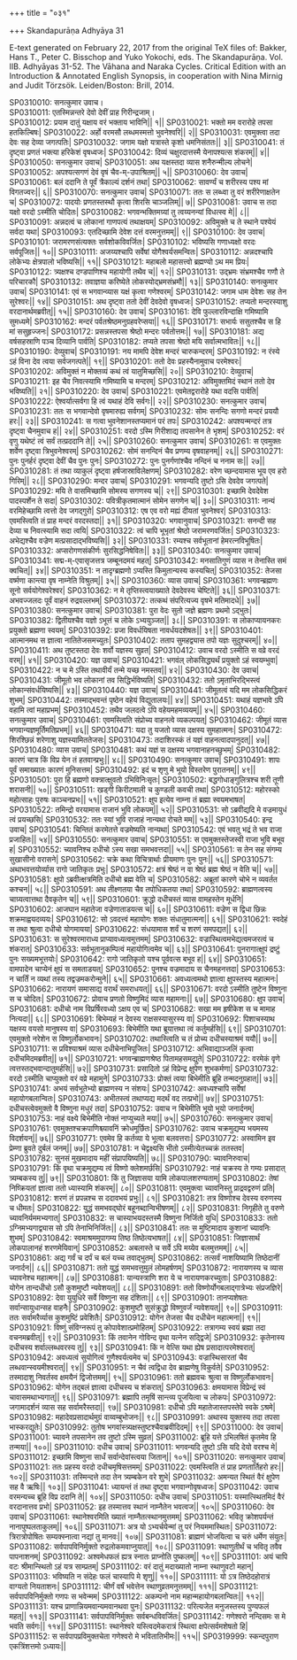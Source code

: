 +++
title = "०३१"

+++
Skandapurāṇa Adhyāya 31

E-text generated on February 22, 2017 from the original TeX files of: Bakker, Hans T., Peter C. Bisschop and Yuko Yokochi, eds. The Skandapurāṇa. Vol. IIB. Adhyāyas 31-52. The Vāhana and Naraka Cycles. Critical Edition with an Introduction & Annotated English Synopsis, in cooperation with Nina Mirnig and Judit Törzsök. Leiden/Boston: Brill, 2014.

SP0310010: सनत्कुमार उवाच।  
SP0310011: एतस्मिन्नन्तरे देवो देवीं प्राह गिरीन्द्रजाम्।  
SP0310012: प्रयाम दातुं यक्षाय वरं भक्ताय भाविनि|| १||
SP0310021: भक्तो मम वरारोहे तपसा हतकिल्बिषः|
SP0310022: अर्हो वरमसौ लब्धमस्मत्तो भुवनेश्वरि|| २||
SP0310031: एवमुक्त्वा तदा देवः सह देव्या जगत्पतिः|
SP0310032: जगाम यक्षो यत्रास्ते कृशो धमनिसंततः|| ३||
SP0310041: तं दृष्ट्वा प्रणतं भक्त्या हरिकेशं वृषध्वजः|
SP0310042: दिव्यं चक्षुरदात्तस्मै येनापश्यत्स शंकरम्|| ४||
SP0310050: सनत्कुमार उवाच|
SP0310051: अथ यक्षस्तदा व्यास शनैरुन्मील्य लोचने|
SP0310052: अपश्यत्सगणं देवं वृषं चैव-म्-उपाश्रितम्|| ५||
SP0310060: देव उवाच|
SP0310061: बलं ददानि ते पूर्वं त्रैकाल्यं दर्शनं तथा|
SP0310062: सावर्ण्यं च शरीरस्य पश्य मां विगतज्वरः|| ६||
SP0310070: सनत्कुमार उवाच|
SP0310071: ततः स लब्ध्वा तु वरं शरीरेणाक्षतेन च|
SP0310072: पादयोः प्रणतस्तस्थौ कृत्वा शिरसि चाञ्जलिम्|| ७||
SP0310081: उवाच स तदा यक्षो वरदो ऽस्मीति चोदितः|
SP0310082: भगवन्भक्तिमग्र्यां तु त्वय्यनन्यां विधत्स्व मे|| ८||
SP0310091: अन्नदत्वं च लोकानां गाणपत्यं तथाक्षयम्|
SP0310092: अविमुक्ते च ते स्थाने पश्येयं सर्वदा यथा|
SP0310093: एतदिच्छामि देवेश दत्तं वरमनुत्तमम्|| ९||
SP0310100: देव उवाच|
SP0310101: जरामरणसंत्यक्तः सर्वशोकविवर्जितः|
SP0310102: भविष्यसि गणाध्यक्षो वरदः सर्वपूजितः|| १०||
SP0310111: अजय्यश्चापि सर्वेषां योगैश्वर्यसमन्वितः|
SP0310112: अन्नदश्चापि लोकेभ्यः क्षेत्रपालो भविष्यसि|| ११||
SP0310121: महाबलो महासत्त्वो ब्रह्मण्यो ऽथ मम प्रियः|
SP0310122: त्र्यक्षश्च दण्डपाणिश्च महायोगी तथैव च|| १२||
SP0310131: उद्भ्रमः संभ्रमश्चैव गणौ ते परिचारकौ|
SP0310132: तवाज्ञया करिष्येते लोकस्योद्भ्रमसंभ्रमौ|| १३||
SP0310140: सनत्कुमार उवाच|
SP0310141: एवं स भगवान्व्यास यक्षं कृत्वा गणेश्वरम्|
SP0310142: जगाम धाम देवेशः सह तेन सुरेश्वरः|| १४||
SP0310151: अथ दृष्ट्वा ततो देवीं देवदेवो वृषध्वजः|
SP0310152: तप्यतो मन्दरस्याशु वरदानार्थमब्रवीत्|| १५||
SP0310160: देव उवाच|
SP0310161: देवि फुल्लारविन्दाक्षि गमिष्यामि सुमध्यमे|
SP0310162: मन्दरं पर्वतश्रेष्ठमनुग्रहवरेप्सया|| १६||
SP0310171: सभार्यः ससुतश्चैव स हि मां ससुहृज्जनः|
SP0310172: प्रसन्नस्तपसा श्रेष्ठो मन्दरः पर्वतोत्तमः|| १७||
SP0310181: अद्य वर्षसहस्राणि पञ्च दिव्यानि पार्वति|
SP0310182: तप्यते तपसा श्रेष्ठो मयि सर्वात्मभावितः|| १८||
SP0310190: देव्युवाच|
SP0310191: नय मामपि देवेश मन्दरं चारुकन्दरम्|
SP0310192: न रंस्ये ऽहं विना देव त्वया सर्वजगत्पते|| १९||
SP0310201: ततो देवः प्रहस्यैनामुवाच परमेश्वरः|
SP0310202: अविमुक्तं न मोक्तव्यं कथं त्वं यातुमिच्छसि|| २०||
SP0310210: देव्युवाच|
SP0310211: इह चैव निवत्स्यामि गमिष्यामि च मन्दरम्|
SP0310212: अविमुक्तमिदं स्थानं ततो देव भविष्यति|| २१||
SP0310220: देव उवाच|
SP0310221: एवमेतद्वरारोहे यथा वदसि पार्वति|
SP0310222: ऐश्वर्यात्सर्वगा हि त्वं यथाहं देवि सर्वगः|| २२||
SP0310230: सनत्कुमार उवाच|
SP0310231: ततः स भगवान्देवो वृषमारुह्य सर्वगम्|
SP0310232: सोमः सनन्दिः सगणो मन्दरं प्रययौ हरः|| २३||
SP0310241: स गत्वा भुवनेशानस्तप्यमानं परं तपः|
SP0310242: अपश्यन्मन्दरं तत्र दृष्ट्वा चैनमुवाच ह|| २४||
SP0310251: वरदो ऽस्मि गिरीशाद्य तपसानेन ते भृशम्|
SP0310252: वरं वृणु यथेष्टं त्वं सर्वं तत्प्रददानि ते|| २५||
SP0310260: सनत्कुमार उवाच|
SP0310261: स एवमुक्तः शर्वेण दृष्ट्वा त्रिभुवनेश्वरम्|
SP0310262: सोमं सनन्दिनं चैव प्रणम्य वृषवाहनम्|| २६||
SP0310271: पुनः पुनर्हरं दृष्ट्वा देवीं चैव पुनः पुनः|
SP0310272: पुनः पुनर्गणांश्चैव नन्दिनं च ननाम सः|| २७||
SP0310281: तं तथा व्याकुलं दृष्ट्वा हर्षजास्राविलेक्षणम्|
SP0310282: वरेण च्छन्दयामास भूय एव हरो गिरिम्|| २८||
SP0310290: मन्दर उवाच|
SP0310291: भगवन्यदि तुष्टो ऽसि देवदेव जगत्पते|
SP0310292: मयि ते वासमिच्छामि सोमस्य सगणस्य च|| २९||
SP0310301: इच्छामि देवदेवेश पादस्पर्शेन ते सदा|
SP0310302: पवित्रीकृतमात्मानं सोमेन सगणेन च|| ३०||
SP0310311: नान्यं वरमिहेच्छामि त्वत्तो देव जगद्गुरो|
SP0310312: एष एव वरो मह्यं दीयतां भुवनेश्वर|
SP0310313: एवमस्त्विति तं प्राह मन्दरं वरदस्तदा|| ३१||
SP0310320: भगवानुवाच|
SP0310321: सनन्दी सह देव्या च निवत्स्यामि सदा त्वयि|
SP0310322: त्वं चापि भूभृतां श्रेष्ठो जरामरणवर्जितः|
SP0310323: अभेद्यश्चैव वज्रेण मत्प्रसादाद्भविष्यसि|| ३२||
SP0310331: रम्यश्च सर्वभूतानां हेमरत्नविभूषितः|
SP0310332: अप्सरोगणसंकीर्णः सुरसिद्धनिषेवितः|| ३३||
SP0310340: सनत्कुमार उवाच|
SP0310341: सद्म-म्-एवासृजत्तत्र जम्बूनदमयं महत्|
SP0310342: मनसातिगुणं व्यास न तेनास्ति समं क्वचित्|| ३४||
SP0310351: न तादृग्ब्रह्मणो ऽप्यस्ति किमुतान्यस्य कस्यचित्|
SP0310352: तेजसा वर्ष्मणा कान्त्या वृष नाम्नेति विश्रुतम्|| ३५||
SP0310360: व्यास उवाच|
SP0310361: भगवन्ब्रह्मणः सूनो सर्वयोगेश्वरेश्वर|
SP0310362: न मे तृप्तिस्त्वयाख्याते देवदेवस्य चेष्टिते|| ३६||
SP0310371: अभवज्जलदः पूर्वं वाहनं रुद्रवल्लभम्|
SP0310372: तत्कथं संपरित्यज्य वृषभे मतिमादधे|| ३७||
SP0310380: सनत्कुमार उवाच|
SP0310381: पुरा वेदः सुतो जज्ञे ब्रह्मणः प्रथमो ऽद्भुतः|
SP0310382: द्वितीयश्चैव यज्ञो ऽभूत्तं च लोके ऽभ्ययुञ्जत|| ३८||
SP0310391: स लोकाप्यायनकरः प्रयुक्तो ब्रह्मणा स्वयम्| 
SP0310392: प्रजा विवर्धयिषता नावर्धयदशेषतः|| ३९||
SP0310401: आत्मानमथ स ज्ञात्वा नातितेजसमच्युतः|
SP0310402: तताप सुमहद्व्यास तपो यज्ञः सुदुश्चरम्|| ४०||
SP0310411: अथ तुष्टस्तदा देवः शर्वो यज्ञस्य सुव्रत|
SP0310412: उवाच वरदो ऽस्मीति स वव्रे वरदं वरम्|| ४१||
SP0310420: यज्ञ उवाच|
SP0310421: भगवंल् लोकसिद्ध्यर्थं प्रयुक्तो ऽहं स्वयम्भुवा|
SP0310422: न च मे ऽस्ति तथावीर्यं तन्मे यच्छ नमस्तव|| ४२||
SP0310430: देव उवाच|
SP0310431: जीमूतो भव लोकानां तव सिद्धिर्भविष्यति|
SP0310432: ततो ऽमृताभिरद्भिस्त्वं लोकान्संवर्धयिष्यसि|| ४३||
SP0310440: यज्ञ उवाच|
SP0310441: जीमूतत्वं यदि मम लोकसिद्धिकरं शुभम्|
SP0310442: तस्माद्भवन्तं पृष्ठेन वहेयं विद्युतालयः|| ४४||
SP0310451: यथाहं यज्ञभावे ऽपि वहामि त्वां महाप्रभम्|
SP0310452: तथैव जलदत्वे ऽपि वहेयमहमव्ययम्|| ४५||
SP0310460: सनत्कुमार उवाच|
SP0310461: एवमस्त्विति संप्रोच्य वाहनत्वे व्यकल्पयत्|
SP0310462: जीमूतं व्यास भगवान्यज्ञमूर्तिमतिप्रभम्|| ४६||
SP0310471: यदा तु यजतो व्यास दक्षस्य सुमहात्मनः|
SP0310472: शिरश्छिन्नं शरेणाशु यज्ञस्यामिततेजसः|
SP0310473: तदाशिरस्कं तं यज्ञं वाहनत्वादपानुदत्|| ४७||
SP0310480: व्यास उवाच|
SP0310481: कथं यज्ञं स दक्षस्य भगवानाहनच्छुभम्|
SP0310482: कारणं चात्र किं विप्र येन तं हतवान्प्रभुः|| ४८||
SP0310490: सनत्कुमार उवाच|
SP0310491: शापः पूर्वं समाख्यातः कारणं मुनिसत्तम|
SP0310492: इदं च शृणु मे भूयो विस्तरेण पुरातनम्|| ४९||
SP0310501: पुरा हि ब्रह्मणो वक्त्रात्क्षुवतो ऽभिविनिःसृतः|
SP0310502: बद्धगोधाङ्गुलित्रश्च शरी तूणी शरासनी|| ५०||
SP0310511: खड्गी किरीटमाली च कुण्डली कवची तथा|
SP0310512: महोरस्को महोत्साहः पुरुषः काञ्चनप्रभः|| ५१||
SP0310521: क्षुप इत्येव नाम्ना तं ब्रह्मा स्वयमभाषत|
SP0310522: तमिन्द्रो वरयामास राजानं भुवि लोकपम्|| ५२||
SP0310531: सो ऽब्रवीद्यदि मे वज्रमायुधं त्वं प्रयच्छसि|
SP0310532: ततः स्यां भुवि राजाहं नान्यथा रोचते मम|| ५३||
SP0310540: इन्द्र उवाच|
SP0310541: चिन्तितं करमेतत्ते वज्रमेष्यति नान्यथा|
SP0310542: एवं भवतु भद्रं ते भव राजा प्रजाहितः|| ५४||
SP0310550: सनत्कुमार उवाच|
SP0310551: स एवमुक्तस्तेजस्वी राजा भुवि बभूव ह|
SP0310552: च्यावनिश्च दधीचो ऽस्य सखा समभवत्तदा|| ५५||
SP0310561: स तेन सह संगम्य सुखासीनो वरासने|
SP0310562: चक्रे कथा विचित्रार्थाः प्रीयमाणः पुनः पुनः|| ५६||
SP0310571: अथाभवत्तयोर्व्यास रागो जातिकृतः प्रभुः|
SP0310572: क्षत्रं श्रेष्ठं न वा श्रेष्ठं ब्रह्म श्रेष्ठं न वेति च|| ५७||
SP0310581: क्षुपो ऽब्रवीत्क्षत्रमिति दधीचो ब्रह्म वेति च|
SP0310582: अब्रूतां कारणे चोभे न व्यवर्तत कश्चन|| ५८||
SP0310591: अथ तीक्ष्णतया चैव तपोधिकतया तथा|
SP0310592: ब्राह्मणत्वस्य चाग्र्यत्वात्तथा दैवकृतेन च|| ५९||
SP0310601: क्रुद्धो दधीचस्तं व्यास वामहस्तेन मूर्धनि|
SP0310602: आजघान महातेजा वज्रेणाताडयत्स च|| ६०||
SP0310611: वज्रेण स द्विधा छिन्नः शक्रमाह्वयदव्ययः|
SP0310612: सो ऽवदत्त्वं महायोगः शक्तः संधातुमात्मना|| ६१||
SP0310621: स्वदेहं स तथा श्रुत्वा दधीचो योगमायया|
SP0310622: संधयामास शर्वं च शरणं समपद्यत|| ६२||
SP0310631: स सुरेश्वरमाराध्य प्राप्यावध्यत्वमुत्तमम्|
SP0310632: वज्रास्थित्वमभेद्यत्वमजरत्वं च शंकरात्|
SP0310633: सर्वभूतानुकम्पित्वं महायोगित्वमेव च|| ६३||
SP0310641: पुनरागात्क्षुपं द्रष्टुं पुनः सख्यमभूत्तयोः|
SP0310642: रागो जातिकृतो यश्च पूर्ववत्स बभूव ह|| ६४||
SP0310651: वामपादेन चाप्येनं क्षुपं स समताडयत्|
SP0310652: पुनश्च वज्रमादाय स चैनमहनत्तदा|
SP0310653: न चार्तिं न व्यथां तस्य तद्वज्रमकरोन्मुने|| ६५||
SP0310661: अवध्यत्वमथो ज्ञात्वा क्षुपस्तस्य महात्मनः|
SP0310662: नारायणं समासाद्य वरार्थं समराधयत्|| ६६||
SP0310671: वरदो ऽस्मीति तुष्टेन विष्णुना स च चोदितः| 
SP0310672: प्रोवाच प्रणतो विष्णुमिदं व्यास महामनाः|| ६७||
SP0310680: क्षुप उवाच|
SP0310681: दधीचो नाम विप्रर्षिरवध्यो ऽक्षय एव च|
SP0310682: सखा मम हृषीकेश स च मामाह नित्यदा|| ६८||
SP0310691: बिभेम्यहं न देवस्य राक्षसस्यासुरस्य वा|
SP0310692: पिशाचस्याथ यक्षस्य वयसो मानुषस्य वा|
SP0310693: बिभेमीति यथा ब्रूयात्तथा त्वं कर्तुमर्हसि|| ६९||
SP0310701: एवमुक्तो नरेशेन स विष्णुर्लोकभावनः|
SP0310702: तथास्त्विति च तं प्रोच्य दधीचस्याश्रमं ययौ|| ७०||
SP0310711: स प्रविश्याश्रमं व्यास दधीचेनाभिपूजितः|
SP0310712: अभिवाद्याञ्जलिं कृत्वा दधीचमिदमब्रवीत्|| ७१||
SP0310721: भगवन्ब्राह्मणश्रेष्ठ पितामहसमद्युते|
SP0310722: वरमेकं वृणे त्वत्तस्तद्भवान्दातुमर्हसि|| ७२||
SP0310731: प्रसादितो ऽहं विप्रेन्द्र क्षुपेण शुभकर्मणा|
SP0310732: वरदो ऽस्मीति चाप्युक्तो वरं वव्रे महामुने|
SP0310733: प्रोक्तं त्वया बिभेमीति ब्रूहि तन्मदनुग्रहात्|| ७३||
SP0310741: अभयं सर्वभूतेभ्यो ब्राह्मणस्य न संशयः|
SP0310742: अवध्यश्चापि सर्वेषां महायोगबलान्वितः|
SP0310743: अभीतस्त्वं तथाप्यद्य मदर्थं वद तत्प्रभो|| ७४||
SP0310751: दधीचस्त्वेवमुक्तो वै विष्णुना मधुरं तदा|
SP0310752: उवाच न बिभेमीति भूयो भूयो जनार्दनम्|
SP0310753: नाहं वक्ष्ये बिभेमीति नोक्तं नाप्युच्यते मया|| ७५||
SP0310760: सनत्कुमार उवाच|
SP0310761: एवमुक्तश्चक्रपाणिश्च्यावनिं क्रोधमूर्छितः|
SP0310762: उवाच चक्रमुद्यम्य भयमस्य विदर्शयन्|| ७६||
SP0310771: एवमेव हि कर्तव्या ये भूत्वा बलवत्तराः|
SP0310772: अस्वामिन इव प्रेम्णा ब्रुवते दुर्बलं जनम्|| ७७||
SP0310781: न चेद्वक्ष्यसि भीतो ऽस्मीत्येतच्चक्रं ततस्तव|
SP0310782: सुनसं मुखमादाय महीं संप्रापयिष्यति|| ७८||
SP0310790: च्यावनिरुवाच|
SP0310791: किं वृथा चक्रमुद्यम्य त्वं विष्णो क्लेशमर्छसि|
SP0310792: नाहं चक्रस्य ते गम्यः प्रसादात् त्र्यम्बकस्य तु|| ७९||
SP0310801: किं तु जिज्ञासया यामि लोकपालशरण्यताम्|
SP0310802: तेषां निष्क्रियतां ज्ञात्वा ततो ध्यास्यामि शंकरम्|| ८०||
SP0310811: एवमुक्त्वा च्यावनिस्तु प्राद्रवद्वरुणं प्रति|
SP0310812: शरणं तं प्रपन्नश्च स ददावभयं प्रभुः|| ८१||
SP0310821: तत्र विष्णोश्च देवस्य वरुणस्य च धीमतः|
SP0310822: युद्धं समभवद्घोरं बहूनब्दान्विभीषणम्|| ८२||
SP0310831: निगृहीते तु वरुणे च्यावनिर्यममभ्यगात्|
SP0310832: स चास्याभयदस्तस्मै विष्णुना निर्जितो युधि|
SP0310833: ततो ऽग्निमभ्यगाद्व्यास सो ऽपि तेनाभिनिर्जितः|| ८३||
SP0310841: ततः स मुष्टिमादाय कुशानां च्यावनिः शुभम्|
SP0310842: स्वमाश्रममुपागम्य तिष्ठ तिष्ठेत्यभाषत|| ८४||
SP0310851: जिज्ञासार्थं लोकपालानहं शरणमेयिवान्|
SP0310852: अबलास्ते च सर्वे ऽपि मय्येव बलमुत्तमम्|| ८५||
SP0310861: अद्य गर्वं च दर्पं च बलं यच्च तवाद्भुतम्|
SP0310862: तत्सर्वं नाशयिष्यामि तिष्ठेदानीं जनार्दन|| ८६||
SP0310871: ततो युद्धं समभवत्तुमुलं लोमहर्षणम्|
SP0310872: नारायणस्य च व्यास च्यावनेश्च महात्मनः|| ८७||
SP0310881: यान्यस्त्राणि शरा ये च नारायणकरच्युताः|
SP0310882: योगेन तान्दधीचो ऽसौ कुशमुष्टौ न्यवेशयत्|| ८८||
SP0310891: ततो विष्णोर्योगबलाद्गात्रेभ्यः संप्रजज्ञिरे|
SP0310892: देवा युयुधिरे सर्वे विष्णुना सह दंशिताः|| ८९||
SP0310901: तानप्यशेषतः सर्वान्सायुधान्सह वाहनैः|
SP0310902: कुशमुष्टौ सुसंक्रुद्धो विष्णुवर्जं न्यवेशयत्|| ९०||
SP0310911: ततः सर्वामरैर्व्यास कुशमुष्टिं प्रवेशितैः|
SP0310912: योगेन तेजसा चैव दधीचेन महात्मना|| ९१||
SP0310921: विष्णुं संविग्नरूपं तु कोपावेशात्प्रमोहितम्|
SP0310922: तत्रागम्य स्वयं ब्रह्मा तदा वचनमब्रवीत्|| ९२||
SP0310931: किं तवानेन गोविन्द वृथा यत्नेन सद्द्विजे|
SP0310932: कृतेनास्य दधीचस्य शर्वाल्लब्धवरस्य तु|| ९३||
SP0310941: किं न वेत्सि यथा ह्येष प्रसादात्परमेश्वरात्|
SP0310942: अवध्यत्वं सुयोगित्वं गुणैश्वर्यत्वमेव च|
SP0310943: वज्रास्थिसारतां चैव लब्धवान्स्वयमीश्वरात्|| ९४||
SP0310951: न चैवं त्वद्विधा देव ब्राह्मणेषु विकुर्वते|
SP0310952: तस्मादाशु निवर्तस्व क्षमयैनं द्विजोत्तमम्|| ९५||
SP0310961: ततो ब्रह्मवचः श्रुत्वा स विष्णुर्लोकभावनः|
SP0310962: योगेन तद्बलं ज्ञात्वा दधीचस्य च शंकरात्|
SP0310963: क्षमयामास विप्रेन्द्रं स्वं चावासमथाभ्यगात्|| ९६||
SP0310971: ब्रह्मापि तमृषिं सान्त्व्य पूजयित्वा च लोकपः|
SP0310972: जगामादर्शनं व्यास सह सर्वामरैस्तदा|| ९७||
SP0310981: दधीचो ऽपि महातेजास्तपस्तेपे स्वके ऽश्रमे|
SP0310982: महादेवप्रसादार्थमुग्रं वाय्वम्बुभोजनः|| ९८||
SP0310991: अथास्य युक्तस्य तदा तपसा भास्करद्युतेः|
SP0310992: तुतोष भगवांस्त्र्यक्षस्तुष्टश्चैवाब्रवीदिदम्|| ९९||
SP0311000: देव उवाच|
SP0311001: च्यावने तपसानेन तव तुष्टो ऽस्मि सुव्रत|
SP0311002: ब्रूहि यत्ते ऽभिलषितं कृतमेव हि तन्मया|| १००||
SP0311010: दधीच उवाच|
SP0311011: भगवन्यदि तुष्टो ऽसि यदि देयो वरश्च मे|
SP0311012: इच्छामि विष्णुना सार्धं सर्वान्देवांस्त्वया जितान्|| १०१||
SP0311020: सनत्कुमार उवाच|
SP0311021: ततः प्रहस्य वरदो दधीचमृषिसत्तमम्|
SP0311022: एवमस्त्विति तं प्राह प्रणतार्तिहरो हरः|| १०२||
SP0311031: तस्मिन्दत्ते तदा तेन त्र्यम्बकेन वरे शुभे|
SP0311032: अमन्यत स्थितं वैरं क्षुपेण सह वै ऋषिः|| १०३||
SP0311041: ध्यायन्तं तं तथा दृष्ट्वा भगवान्गोवृषध्वजः|
SP0311042: उवाच वरमन्यच्च ब्रूहि विप्र ददानि ते|| १०४||
SP0311050: दधीच उवाच|
SP0311051: यस्मात्स्थितमिदं वैरं वरदानात्तव प्रभो|
SP0311052: इह तस्मात्तव स्थानं नाम्नैतेन भवत्वज|| १०५||
SP0311060: देव उवाच|
SP0311061: स्थानेश्वरमिति ख्यातं नाम्नैतत्स्थानमुत्तमम्|
SP0311062: भवितृ क्रोशपर्यन्तं नानापुष्पलताकुलम्|| १०६||
SP0311071: अत्र यो ऽभ्यर्चयेन्मां तु परं नियममास्थितः|
SP0311072: त्रिरात्रोपोषितः सम्यक्स्नात्वा नद्यां तु मानवः|| १०७||
SP0311081: ब्राह्मणं भोजयित्वा च चरुं धर्मेण संयुतः|
SP0311082: सर्वपापविनिर्मुक्तो रुद्रलोकमवाप्नुयात्|| १०८||
SP0311091: स्थाणुतीर्थं च भवितृ तवैव पापनाशनम्|
SP0311092: अश्वमेधफलं ह्यत्र स्नातः प्राप्नोति पुष्कलम्|| १०९||
SP0311101: अयं चापि वटः श्रीमान्स्थितो ऽहं यत्र साम्प्रतम्|
SP0311102: वरं दातुं मदाख्यातो नाम्ना स्थाणुवटो महान्|
SP0311103: भविष्यति न संदेहः फलं चास्यापि मे शृणु|| ११०||
SP0311111: यो ऽत्र तिष्ठेदहोरात्रं वाग्यतो नियताशनः|
SP0311112: चीर्णं वर्षं भवेत्तेन स्थाणुव्रतमनुत्तमम्|| १११||
SP0311121: सर्वपापविनिर्मुक्तो गणपः स भवेन्मम|
SP0311122: अकम्पनो नाम महान्महायोगबलान्वितः|| ११२||
SP0311131: यश्च प्राणान्नियमवान्यमवानथवा पुनः|
SP0311132: परित्यजेत मनुजस्तस्य पुण्यफलं महत्|| ११३||
SP0311141: सर्वपापविनिर्मुक्तः सर्वबन्धविवर्जितः|
SP0311142: गणेश्वरो नन्दिसमः स मे भवति सर्वगः|| ११४||
SP0311151: स्थानेश्वरे यस्त्विदमेकरात्रं स्थित्वा क्षपेत्सर्वमशेषतो हि|
SP0311152: स सर्वपापप्रविमुक्तचेता गणेश्वरो मे भवितातिभीमः|| ११५||
SP0319999: स्कन्दपुराण एकत्रिंशत्तमो ऽध्यायः||

